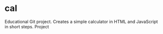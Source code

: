 # cal
Educational Git project. Creates a simple calculator in HTML and JavaScript in short steps. 
Project